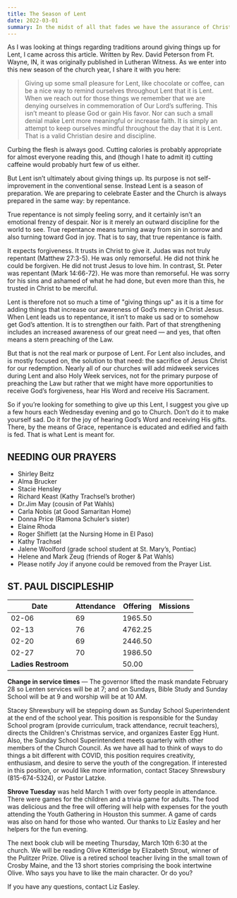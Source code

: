 ```yaml
---
title: The Season of Lent
date: 2022-03-01
summary: In the midst of all that fades we have the assurance of Christ, God who is always (and will always) stay with us, and one day bring us into a world that will never fade.
---
```


As I was looking at things regarding traditions around giving things up for Lent, I came across this article. Written by Rev. David Peterson from Ft. Wayne, IN, it was originally published in Lutheran Witness. As we enter into this new season of the church year, I share it with you here:

> Giving up some small pleasure for Lent, like chocolate or coffee, can be a nice way to remind ourselves throughout Lent that it is Lent. When we reach out for those things we remember that we are denying ourselves in commemoration of Our Lord’s suffering.
  This isn’t meant to please God or gain His favor. Nor can such a small denial make Lent more meaningful or increase faith. It is simply an attempt to keep ourselves mindful throughout the day that it is Lent. That is a valid Christian desire and discipline. 

Curbing the flesh is always good. Cutting calories is probably appropriate for almost everyone reading this, and (though I hate to admit it) cutting caffeine would probably hurt few of us either.

But Lent isn’t ultimately about giving things up. Its purpose is not self-improvement in the conventional sense. Instead Lent is a season of preparation. We are preparing to celebrate Easter and the Church is always prepared in the same way: by repentance.

True repentance is not simply feeling sorry, and it certainly isn’t an emotional frenzy of despair. Nor is it merely an outward discipline for the world to see. True repentance means turning away from sin in sorrow and also turning toward God in joy. That is to say, that true repentance is faith. 

It expects forgiveness. It trusts in Christ to give it. Judas was not truly repentant (Matthew 27:3-5). He was only remorseful. He did not think he could be forgiven. He did not trust Jesus to love him. In contrast, St. Peter was repentant (Mark 14:66-72). He was more than remorseful. He was sorry for his sins and ashamed of what he had done, but even more than this, he trusted in Christ to be merciful.

Lent is therefore not so much a time of "giving things up" as it is a time for adding things that increase our awareness of God’s mercy in Christ Jesus. When Lent leads us to repentance, it isn’t to make us sad or to somehow get God’s attention. It is to strengthen our faith. Part of that strengthening includes an increased awareness of our great need — and yes, that often means a stern preaching of the Law. 

But that is not the real mark or purpose of Lent. For Lent also includes, and is mostly focused on, the solution to that need: the sacrifice of Jesus Christ for our redemption. Nearly all of our churches will add midweek services during Lent and also Holy Week services, not for the primary purpose of preaching the Law but rather that we might have more opportunities to receive God’s forgiveness, hear His Word and receive His Sacrament.

So if you’re looking for something to give up this Lent, I suggest you give up a few hours each
Wednesday evening and go to Church. Don’t do it to make yourself sad. Do it for the joy of hearing
God’s Word and receiving His gifts. There, by the means of Grace, repentance is educated and edified
and faith is fed. That is what Lent is meant for.

## NEEDING OUR PRAYERS

* Shirley Beitz
* Alma Brucker
* Stacie Hensley
* Richard Keast (Kathy Trachsel’s brother)
* Dr.Jim May (cousin of Pat Wahls)
* Carla Nobis (at Good Samaritan Home)
* Donna Price (Ramona Schuler’s sister)
* Elaine Rhoda
* Roger Shiflett (at the Nursing Home in El Paso)
* Kathy Trachsel
* Jalene Woolford (grade school student at St. Mary’s, Pontiac)
* Helene and Mark Zeug (friends of Roger & Pat Wahls)
* Please notify Joy if anyone could be removed from the Prayer List.

## ST. PAUL DISCIPLESHIP

|Date      |Attendance |Offering |Missions|
|----------|-----------|---------|--------|
|02-06     | 69        | 1965.50 |        |
|02-13     | 76        | 4762.25 |        |
|02-20     | 69        | 2446.50 |        |
|02-27     | 70        | 1986.50 |        |
|**Ladies Restroom** | | 50.00   |        |

**Change in service times** — The governor lifted the mask mandate February 28 so Lenten services will be at 7; and on Sundays, Bible Study and Sunday School will be at 9 and worship will be at 10 AM.

Stacey Shrewsbury will be stepping down as Sunday School Superintendent at the end of the school year. This position is responsible for the Sunday School program (provide curriculum, track attendance, recruit teachers), directs the Children's Christmas service, and organizes Easter Egg Hunt. Also, the Sunday School Superintendent meets quarterly with other members of the Church Council. As we have all had to think of ways to do things a bit different with COVID, this position requires creativity, enthusiasm, and desire to serve the youth of the congregation. If interested in this position, or would like more information, contact Stacey Shrewsbury (815-674-5324), or Pastor Latzke.

**Shrove Tuesday** was held March 1 with over forty people in attendance. There were games for the children and a trivia game for adults. The food was delicious and the free will offering will help with expenses for the youth attending the Youth Gathering in Houston this summer. A game of cards was also on hand for those who wanted. Our thanks to Liz Easley and her helpers for the fun evening.

The next book club will be meeting Thursday, March 10th 6:30 at the church. We will be reading Olive Kitteridge by Elizabeth Strout, winner of the Pulitzer Prize. Olive is a retired school teacher living in the small town of Crosby Maine, and the 13 short stories comprising the book intertwine Olive. Who says you have to like the main character. Or do you?

If you have any questions, contact Liz Easley.